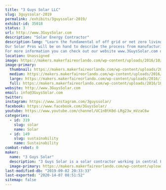 ```yaml
---
title: "3 Guys Solar LLC"
slug: 3guyssolar-2019
permalink: /exhibits/3guyssolar-2019/
exhibit-id: 35018
status: 3
url: http://www.3GuysSolar.com
description: "Solar Energy Contractor"
description-long: "Learn the fundamental of off grid or net zero living when you visit the show trailer created by 3 Guys Solar. We created a visual display to show that solar energy can be utilized to power everything from charging our cell phones, running cooling fans to power an entire home or factory. Located in the booth will be sample Photovoltaic and Solar Thermal collectors so you can get up close to see how they work and were constructed. We will demonstrate a small solar generator that is portable and can be used for camping or disaster relief. We run several videos on a large television that we shot using a Typhoon Drone with 4K camera to show how emerging technologies have improved the solar installation process.
Our Solar Pros will be on hand to describe the process from manufacturing, installation, system sizing plus the process to collect the power company approval and receive Federal Tax credits. 
For more information you can check out our website www.3GuysSolar.com or on Like us on Facebook at www.Facebook.com/3GuysSolar."
location: Unassigned
image: https://makers.makerfaireorlando.com/wp-content/uploads/2016/10/12592355_10208682235519253_3163796130808221980_n.jpg
image-primary:
  thumbnail: https://makers.makerfaireorlando.com/wp-content/uploads/2016/10/12592355_10208682235519253_3163796130808221980_n-150x150.jpg
  medium: https://makers.makerfaireorlando.com/wp-content/uploads/2016/10/12592355_10208682235519253_3163796130808221980_n-300x169.jpg
  large: https://makers.makerfaireorlando.com/wp-content/uploads/2016/10/12592355_10208682235519253_3163796130808221980_n.jpg
  full: https://makers.makerfaireorlando.com/wp-content/uploads/2016/10/12592355_10208682235519253_3163796130808221980_n.jpg
website: http://www.3GuysSolar.com
email: info@3GuysSolar.com
twitter: 
instagram: https://www.instagram.com/3guyssolar/
facebook: https://www.facebook.com/3GuysSolar/
youtube: https://www.youtube.com/channel/UC1nBtK0d-LRg23w_mVzaC6w
categories:
  - id: 319
    slug: solar
    name: Solar
  - id: 149
    slug: sustainability
    name: Sustainability
combat-robot: 0
maker:
  name: "3 Guys Solar"
  description: "3 Guys Solar is a solar contractor working in central Florida for more than 5 years installing Solar PV Systems."
  image-primary: https://makers.makerfaireorlando.com/wp-content/uploads/2016/08/3-GS-logo.jpg
last-modified-db: "2019-09-02 20:33:33"
last-exported: "2020-14-07 08:51:52"
sitemap: false
---
```

